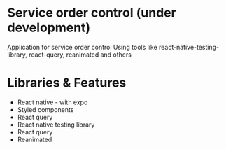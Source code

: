 # Service order control (under development)
Application for service order control 
Using tools like react-native-testing-library, react-query, reanimated and others

# Libraries & Features
- React native - with expo
- Styled components
- React query
- React native testing library
- React query
- Reanimated

